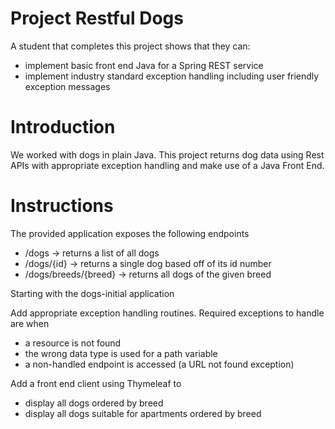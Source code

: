 # Project Restful Dogs

A student that completes this project shows that they can:
* implement basic front end Java for a Spring REST service
* implement industry standard exception handling including user friendly exception messages

# Introduction

We worked with dogs in plain Java. This project returns dog data using Rest APIs with appropriate exception handling and make use of a Java Front End.

# Instructions

The provided application exposes the following endpoints
* /dogs -> returns a list of all dogs
* /dogs/{id} -> returns a single dog based off of its id number
* /dogs/breeds/{breed} -> returns all dogs of the given breed
    
Starting with the dogs-initial application

Add appropriate exception handling routines. Required exceptions to handle are when
  * a resource is not found
  * the wrong data type is used for a path variable
  * a non-handled endpoint is accessed (a URL not found exception)

 Add a front end client using Thymeleaf to 
  * display all dogs ordered by breed
  * display all dogs suitable for apartments ordered by breed
